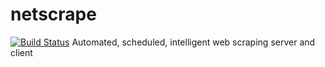 # netscrape
[![Build Status](https://travis-ci.org/petosa/netscrape.svg?branch=master)](https://travis-ci.org/petosa/netscrape)
Automated, scheduled, intelligent web scraping server and client
